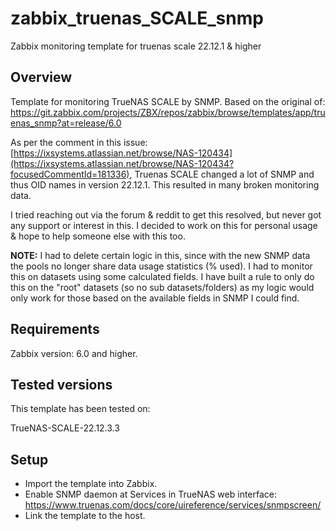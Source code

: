 # zabbix_truenas_SCALE_snmp
Zabbix monitoring template for truenas scale 22.12.1 &amp; higher

## Overview
Template for monitoring TrueNAS SCALE by SNMP. Based on the original of: https://git.zabbix.com/projects/ZBX/repos/zabbix/browse/templates/app/truenas_snmp?at=release/6.0


As per the comment in this issue: [https://ixsystems.atlassian.net/browse/NAS-120434](https://ixsystems.atlassian.net/browse/NAS-120434?focusedCommentId=181336), Truenas SCALE changed a lot of SNMP and thus OID names in version 22.12.1. This resulted in many broken monitoring data.

I tried reaching out via the forum & reddit to get this resolved, but never got any support or interest in this. I decided to work on this for personal usage & hope to help someone else with this too.

**NOTE:** I had to delete certain logic in this, since with the new SNMP data the pools no longer share data usage statistics (% used). I had to monitor this on datasets using some calculated fields. I have built a rule to only do this on the "root" datasets (so no sub datasets/folders) as my logic would only work for those based on the available fields in SNMP I could find.

## Requirements
Zabbix version: 6.0 and higher.

## Tested versions
This template has been tested on:

TrueNAS-SCALE-22.12.3.3

## Setup
- Import the template into Zabbix.
- Enable SNMP daemon at Services in TrueNAS web interface: https://www.truenas.com/docs/core/uireference/services/snmpscreen/
- Link the template to the host.
